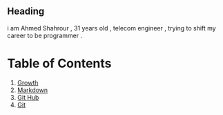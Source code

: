 ## Heading 

i am Ahmed Shahrour , 31 years old , telecom engineer , trying to shift my career to be programmer .


# Table of Contents
1. [Growth](https://ahmedshahrour.github.io/reading-notes/)
2. [Markdown](read01)
3. [Git Hub](read02)
4. [Git](read03)






